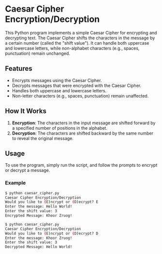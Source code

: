 # Caesar Cipher Encryption/Decryption

This Python program implements a simple Caesar Cipher for encrypting and decrypting text. The Caesar Cipher shifts the characters in the message by a certain number (called the "shift value"). It can handle both uppercase and lowercase letters, while non-alphabet characters (e.g., spaces, punctuation) remain unchanged.

## Features

- Encrypts messages using the Caesar Cipher.
- Decrypts messages that were encrypted with the Caesar Cipher.
- Handles both uppercase and lowercase letters.
- Non-letter characters (e.g., spaces, punctuation) remain unaffected.

## How It Works

1. **Encryption**: The characters in the input message are shifted forward by a specified number of positions in the alphabet.
2. **Decryption**: The characters are shifted backward by the same number to reveal the original message.

## Usage

To use the program, simply run the script, and follow the prompts to encrypt or decrypt a message.

### Example

```bash
$ python caesar_cipher.py
Caesar Cipher Encryption/Decryption
Would you like to (E)ncrypt or (D)ecrypt? E
Enter the message: Hello World!
Enter the shift value: 3
Encrypted Message: Khoor Zruog!

$ python caesar_cipher.py
Caesar Cipher Encryption/Decryption
Would you like to (E)ncrypt or (D)ecrypt? D
Enter the message: Khoor Zruog!
Enter the shift value: 3
Decrypted Message: Hello World!
